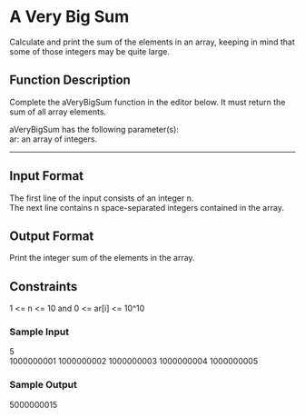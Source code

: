 <h1>A Very Big Sum</h1>
Calculate and print the sum of the elements in an array, keeping in mind that some of those integers may be quite large.

<h2>Function Description</h2>
Complete the aVeryBigSum function in the editor below. It must return the sum of all array elements.<br>

aVeryBigSum has the following parameter(s):<br>
ar: an array of integers.

<hr>
<h2>Input Format</h2>
The first line of the input consists of an integer n.<br>
The next line contains n space-separated integers contained in the array.

<h2>Output Format</h2>
Print the integer sum of the elements in the array.

<h2>Constraints</h2>
1 <= n <= 10 and 0 <= ar[i] <= 10^10

<h3>Sample Input</h3>
5<br>
1000000001 1000000002 1000000003 1000000004 1000000005

<h3>Sample Output</h3>
5000000015
